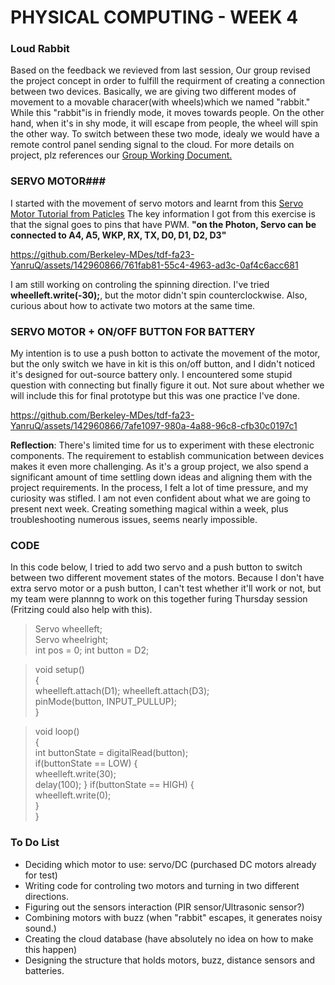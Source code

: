 # PHYSICAL COMPUTING - WEEK 4 #

### Loud Rabbit ### 
Based on the feedback we revieved from last session, Our group revised the project concept in order to fulfill the requirment of creating a connection between two devices. Basically, we are giving two different modes of movement to a movable characer(with wheels)which we named "rabbit." While this "rabbit"is in friendly mode, it moves towards people. On the other hand, when it's in shy mode, it will escape from people, the wheel will spin the other way. To switch between these two mode, idealy we would have a remote control panel sending signal to the cloud. For more details on project, plz references our [Group Working Document.](https://docs.google.com/document/d/1oREt3QhQ7pDDCuTGPXe20IIZVOcS32vBaa5nMyFI_4o/edit?usp=sharing) 

### SERVO MOTOR### 
I started with the movement of servo motors and learnt from this [Servo Motor Tutorial from Paticles](https://docs.particle.io/reference/device-os/api/servo/attach/) The key information I got from this exercise is that the signal goes to pins that have PWM. **"on the Photon, Servo can be connected to A4, A5, WKP, RX, TX, D0, D1, D2, D3"**

https://github.com/Berkeley-MDes/tdf-fa23-YanruQ/assets/142960866/761fab81-55c4-4963-ad3c-0af4c6acc681


I am still working on controling the spinning direction. I've tried **wheelleft.write(-30);**, but the motor didn't spin counterclockwise. Also, curious about how to activate two motors at the same time. 

### SERVO MOTOR + ON/OFF BUTTON FOR BATTERY ### 
My intention is to use a push botton to activate the movement of the motor, but the only switch we have in kit is this on/off button, and I didn't noticed it's designed for out-source battery only. I encountered some stupid question with connecting but finally figure it out. Not sure about whether we will include this for final prototype but this was one practice I've done. 


https://github.com/Berkeley-MDes/tdf-fa23-YanruQ/assets/142960866/7afe1097-980a-4a88-96c8-cfb30c0197c1

**Reflection**: There's limited time for us to experiment with these electronic components. The requirement to establish communication between devices makes it even more challenging. As it's a group project, we also spend a significant amount of time settling down ideas and aligning them with the project requirements. In the process, I felt a lot of time pressure, and my curiosity was stifled. I am not even confident about what we are going to present next week. Creating something magical within a week, plus troubleshooting numerous issues, seems nearly impossible.

### CODE ###   
In this code below, I tried to add two servo and a push button to switch between two different movement states of the motors. Because I don't have extra servo motor or a push button, I can't test whether it'll work or not, but my team were plannng to work on this together furing Thursday session (Fritzing could also help with this). 
> Servo wheelleft;  
Servo wheelright;  
int pos = 0;
int button = D2;  

>void setup()  
{  
  wheelleft.attach(D1); 
  wheelleft.attach(D3);  
  pinMode(button, INPUT_PULLUP);  
}

>void loop()  
{  
  int buttonState = digitalRead(button);  
if(buttonState == LOW) {  
  wheelleft.write(30);  
  delay(100);
}
if(buttonState == HIGH) {  
  wheelleft.write(0);  
}  
}    
### To Do List ### 
- Deciding which motor to use: servo/DC (purchased DC motors already for test)
- Writing code for controling two motors and turning in two different directions.
- Figuring out the sensors interaction (PIR sensor/Ultrasonic sensor?)
- Combining motors with buzz (when "rabbit" escapes, it generates noisy sound.)
- Creating the cloud database (have absolutely no idea on how to make this happen)
- Designing the structure that holds motors, buzz, distance sensors and batteries.
